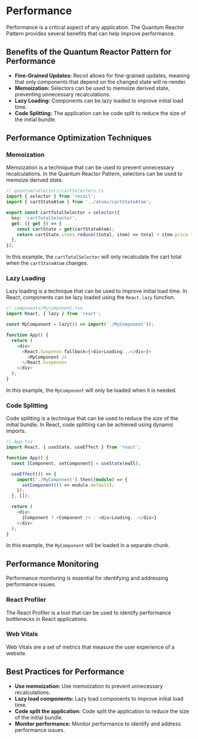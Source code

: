 # Performance

Performance is a critical aspect of any application. The Quantum Reactor Pattern provides several benefits that can help improve performance.

## Benefits of the Quantum Reactor Pattern for Performance

*   **Fine-Grained Updates:** Recoil allows for fine-grained updates, meaning that only components that depend on the changed state will re-render.
*   **Memoization:** Selectors can be used to memoize derived state, preventing unnecessary recalculations.
*   **Lazy Loading:** Components can be lazy loaded to improve initial load time.
*   **Code Splitting:** The application can be code split to reduce the size of the initial bundle.

## Performance Optimization Techniques

### Memoization

Memoization is a technique that can be used to prevent unnecessary recalculations. In the Quantum Reactor Pattern, selectors can be used to memoize derived state.

```typescript
// quantum/selectors/cartSelectors.ts
import { selector } from 'recoil';
import { cartStateAtom } from '../atoms/cartStateAtom';

export const cartTotalSelector = selector({
  key: 'cartTotalSelector',
  get: ({ get }) => {
    const cartState = get(cartStateAtom);
    return cartState.items.reduce((total, item) => total + item.price * item.quantity, 0);
  },
});
```

In this example, the `cartTotalSelector` will only recalculate the cart total when the `cartStateAtom` changes.

### Lazy Loading

Lazy loading is a technique that can be used to improve initial load time. In React, components can be lazy loaded using the `React.lazy` function.

```typescript
// components/MyComponent.tsx
import React, { lazy } from 'react';

const MyComponent = lazy(() => import('./MyComponent'));

function App() {
  return (
    <div>
      <React.Suspense fallback={<div>Loading...</div>}>
        <MyComponent />
      </React.Suspense>
    </div>
  );
}
```

In this example, the `MyComponent` will only be loaded when it is needed.

### Code Splitting

Code splitting is a technique that can be used to reduce the size of the initial bundle. In React, code splitting can be achieved using dynamic imports.

```typescript
// App.tsx
import React, { useState, useEffect } from 'react';

function App() {
  const [Component, setComponent] = useState(null);

  useEffect(() => {
    import('./MyComponent').then((module) => {
      setComponent(() => module.default);
    });
  }, []);

  return (
    <div>
      {Component ? <Component /> : <div>Loading...</div>}
    </div>
  );
}
```

In this example, the `MyComponent` will be loaded in a separate chunk.

## Performance Monitoring

Performance monitoring is essential for identifying and addressing performance issues.

### React Profiler

The React Profiler is a tool that can be used to identify performance bottlenecks in React applications.

### Web Vitals

Web Vitals are a set of metrics that measure the user experience of a website.

## Best Practices for Performance

*   **Use memoization:** Use memoization to prevent unnecessary recalculations.
*   **Lazy load components:** Lazy load components to improve initial load time.
*   **Code split the application:** Code split the application to reduce the size of the initial bundle.
*   **Monitor performance:** Monitor performance to identify and address performance issues.
